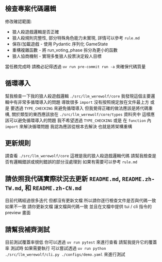 ## 檢查專案代碼邏輯

修改確認範圍:

- 狼人殺遊戲邏輯是否正確
- 狼人殺規則完整性, 部分特殊角色能力未實現, 詳情可以參考 `rule.md`
- 保存/加載遊戲 - 使用 Pydantic 序列化 GameState
- 重構複雜函數 - 將 run_voting_phase 拆分為更小的函數
- 狼人協商機制 - 實現多隻狼人投票決定殺人目標

當任務完成時 請務必記得透過 `uv run pre-commit run -a` 來確保代碼質量

## 循環導入

幫我檢查一下我的狼人殺遊戲邏輯 `./src/llm_werewolf/core`
我發現這個主要邏輯中有非常多循環導入的問題 導致很多 `import` 沒有按照規定放在文件最上方 或是 要透過 `TYPE_CHECKING` 來避免循環導入
但我覺得正確的做法應該是將代碼重構, 關於類型的東西應該放在 `./src/llm_werewolf/core/types` 資料夾中
這樣應該可以避免循環導入的問題
我不希望透過 `TYPE_CHECKING` 或是 在 `function` 內 `import` 來解決循環問題 我認為應該從根本去解決 也就是將架構重構

## 更新規則

請查看 `./src/llm_werewolf/core` 這裡是我的狼人殺遊戲邏輯代碼
請幫我檢查是否有邏輯錯誤或規則錯誤的部分沒處理到
如果有需要可以參考 `rule.md`

## 請依照我代碼實際狀況去更新 `README.md`, `README.zh-TW.md`, 和 `README.zh-CN.md`

目前代碼經過很多迭代 但都沒有更新文檔 所以請你逐行檢查文件是否與代碼一致
如果不一致 請你更新文檔 讓文檔與代碼一致
並且在文檔中提供 tui / cli 指令的 preview 畫面

## 請幫我補齊測試

目前測試覆蓋率很低
你可以透過 `uv run pytest` 來進行查看
請幫我提升它的覆蓋率
測試時 如果需要執行 可以嘗試透過 `uv run python ./src/llm_werewolf/cli.py ./configs/demo.yaml` 來進行測試
